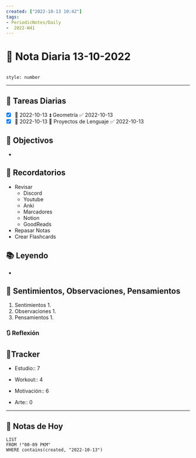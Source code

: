 ```yaml
---
created: ["2022-10-13 10:42"]
tags:
- PeriodicNotes/Daily
-  2022-W41
---
```


# 📅 Nota Diaria  13-10-2022
```toc

style: number

```

---
## 🔷 Tareas Diarias
- [x] 📅 2022-10-13 ⏫ Geometría ✅ 2022-10-13
- [x] 📅 2022-10-13 🔼 Proyectos de Lenguaje ✅ 2022-10-13

## 🎯 Objectivos
- 
## 📕 Recordatorios
- Revisar
	- Discord
	- Youtube
	- Anki
	- Marcadores
	- Notion
	- GoodReads
- Repasar Notas
- Crear Flashcards

## 📚 Leyendo
- 
## 💬 Sentimientos, Observaciones, Pensamientos 
1. Sentimientos
	1. 
2. Observaciones
	1. 
3. Pensamientos
	1. 
### 🔃 Reflexión

## 🔷Tracker

- Estudio:: 7

- Workout:: 4

- Motivación:: 6

- Arte:: 0
---

## 📅 Notas de Hoy
```dataview
LIST 
FROM !"00-09 PKM" 
WHERE contains(created, "2022-10-13")
```